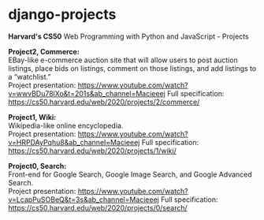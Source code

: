 # django-projects

**Harvard's CS50** Web Programming with Python and JavaScript - Projects

**Project2, Commerce:**  
EBay-like e-commerce auction site that will allow users to post auction listings, place bids on listings, comment on those listings, and add listings to a “watchlist.”  
Project presentation: https://www.youtube.com/watch?v=wwvBDu78lXo&t=201s&ab_channel=Macieeej
Full specification: https://cs50.harvard.edu/web/2020/projects/2/commerce/

**Project1, Wiki:**  
Wikipedia-like online encyclopedia.  
Project presentation: https://www.youtube.com/watch?v=HRPDAyPqhu8&ab_channel=Macieeej
Full specification: https://cs50.harvard.edu/web/2020/projects/1/wiki/

**Project0, Search:**  
Front-end for Google Search, Google Image Search, and Google Advanced Search.  
Project presentation: https://www.youtube.com/watch?v=LcapPuSOBeQ&t=3s&ab_channel=Macieeej
Full specification: https://cs50.harvard.edu/web/2020/projects/0/search/
